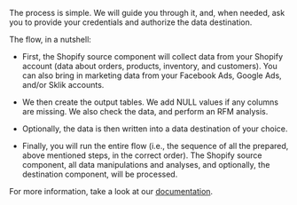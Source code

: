 The process is simple. We will guide you through it, and, when needed, ask you to provide your credentials and authorize the data destination.

The flow, in a nutshell: 

- First, the Shopify source component will collect data from your Shopify account (data about orders, products, inventory, and customers). You can also bring in marketing data from your Facebook Ads, Google Ads, and/or Sklik accounts.

- We then create the output tables. We add NULL values if any columns are missing. We also check the data, and perform an RFM analysis. 

- Optionally, the data is then written into a data destination of your choice.

- Finally, you will run the entire flow (i.e., the sequence of all the prepared, above mentioned steps, in the correct order). The Shopify source component, all data manipulations and analyses, and optionally, the destination component, will be processed.

For more information, take a look at our [documentation](https://help.keboola.com/templates/ecommerce/).